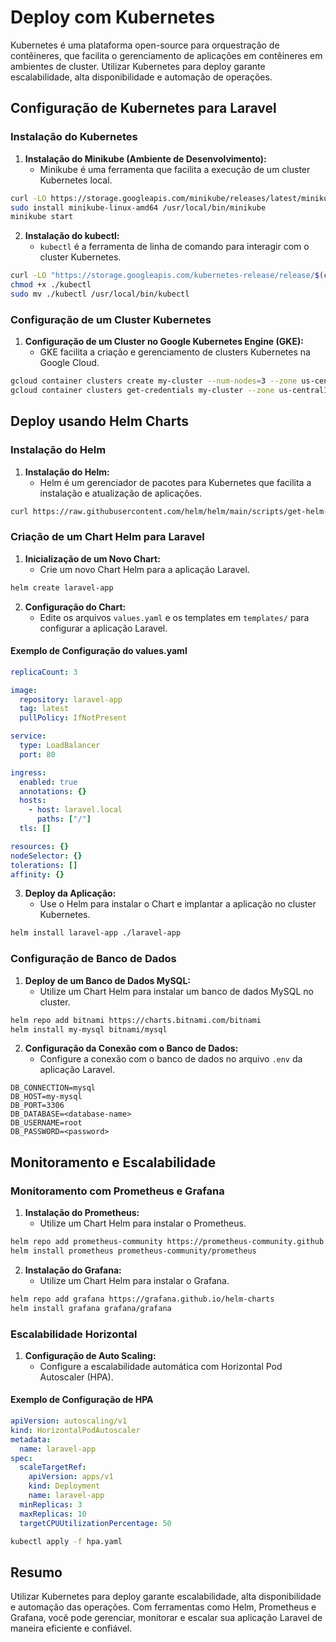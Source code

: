 # Deploy com Kubernetes

Kubernetes é uma plataforma open-source para orquestração de contêineres, que facilita o gerenciamento de aplicações em contêineres em ambientes de cluster. Utilizar Kubernetes para deploy garante escalabilidade, alta disponibilidade e automação de operações.

## Configuração de Kubernetes para Laravel

### Instalação do Kubernetes

1. **Instalação do Minikube (Ambiente de Desenvolvimento):**
   - Minikube é uma ferramenta que facilita a execução de um cluster Kubernetes local.

```bash
curl -LO https://storage.googleapis.com/minikube/releases/latest/minikube-linux-amd64
sudo install minikube-linux-amd64 /usr/local/bin/minikube
minikube start
```

2. **Instalação do kubectl:**
   - `kubectl` é a ferramenta de linha de comando para interagir com o cluster Kubernetes.

```bash
curl -LO "https://storage.googleapis.com/kubernetes-release/release/$(curl -s https://storage.googleapis.com/kubernetes-release/release/stable.txt)/bin/linux/amd64/kubectl"
chmod +x ./kubectl
sudo mv ./kubectl /usr/local/bin/kubectl
```

### Configuração de um Cluster Kubernetes

1. **Configuração de um Cluster no Google Kubernetes Engine (GKE):**
   - GKE facilita a criação e gerenciamento de clusters Kubernetes na Google Cloud.

```bash
gcloud container clusters create my-cluster --num-nodes=3 --zone us-central1-a
gcloud container clusters get-credentials my-cluster --zone us-central1-a
```

## Deploy usando Helm Charts

### Instalação do Helm

1. **Instalação do Helm:**
   - Helm é um gerenciador de pacotes para Kubernetes que facilita a instalação e atualização de aplicações.

```bash
curl https://raw.githubusercontent.com/helm/helm/main/scripts/get-helm-3 | bash
```

### Criação de um Chart Helm para Laravel

1. **Inicialização de um Novo Chart:**
   - Crie um novo Chart Helm para a aplicação Laravel.

```bash
helm create laravel-app
```

2. **Configuração do Chart:**
   - Edite os arquivos `values.yaml` e os templates em `templates/` para configurar a aplicação Laravel.

#### Exemplo de Configuração do values.yaml

```yaml
replicaCount: 3

image:
  repository: laravel-app
  tag: latest
  pullPolicy: IfNotPresent

service:
  type: LoadBalancer
  port: 80

ingress:
  enabled: true
  annotations: {}
  hosts:
    - host: laravel.local
      paths: ["/"]
  tls: []

resources: {}
nodeSelector: {}
tolerations: []
affinity: {}
```

3. **Deploy da Aplicação:**
   - Use o Helm para instalar o Chart e implantar a aplicação no cluster Kubernetes.

```bash
helm install laravel-app ./laravel-app
```

### Configuração de Banco de Dados

1. **Deploy de um Banco de Dados MySQL:**
   - Utilize um Chart Helm para instalar um banco de dados MySQL no cluster.

```bash
helm repo add bitnami https://charts.bitnami.com/bitnami
helm install my-mysql bitnami/mysql
```

2. **Configuração da Conexão com o Banco de Dados:**
   - Configure a conexão com o banco de dados no arquivo `.env` da aplicação Laravel.

```dotenv
DB_CONNECTION=mysql
DB_HOST=my-mysql
DB_PORT=3306
DB_DATABASE=<database-name>
DB_USERNAME=root
DB_PASSWORD=<password>
```

## Monitoramento e Escalabilidade

### Monitoramento com Prometheus e Grafana

1. **Instalação do Prometheus:**
   - Utilize um Chart Helm para instalar o Prometheus.

```bash
helm repo add prometheus-community https://prometheus-community.github.io/helm-charts
helm install prometheus prometheus-community/prometheus
```

2. **Instalação do Grafana:**
   - Utilize um Chart Helm para instalar o Grafana.

```bash
helm repo add grafana https://grafana.github.io/helm-charts
helm install grafana grafana/grafana
```

### Escalabilidade Horizontal

1. **Configuração de Auto Scaling:**
   - Configure a escalabilidade automática com Horizontal Pod Autoscaler (HPA).

#### Exemplo de Configuração de HPA

```yaml
apiVersion: autoscaling/v1
kind: HorizontalPodAutoscaler
metadata:
  name: laravel-app
spec:
  scaleTargetRef:
    apiVersion: apps/v1
    kind: Deployment
    name: laravel-app
  minReplicas: 3
  maxReplicas: 10
  targetCPUUtilizationPercentage: 50
```

```bash
kubectl apply -f hpa.yaml
```

## Resumo

Utilizar Kubernetes para deploy garante escalabilidade, alta disponibilidade e automação das operações. Com ferramentas como Helm, Prometheus e Grafana, você pode gerenciar, monitorar e escalar sua aplicação Laravel de maneira eficiente e confiável.
